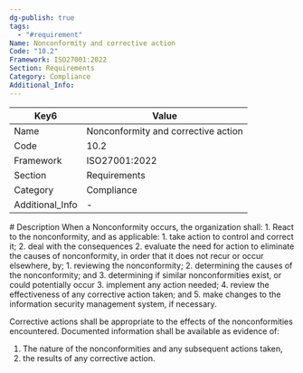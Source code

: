 ```yaml
---
dg-publish: true
tags:
  - "#requirement"
Name: Nonconformity and corrective action
Code: "10.2"
Framework: ISO27001:2022
Section: Requirements
Category: Compliance
Additional_Info: 
---
```


<div><table class="dataview table-view-table"><thead class="table-view-thead"><tr class="table-view-tr-header"><th class="table-view-th"><span>Key</span><span class="dataview small-text">6</span></th><th class="table-view-th"><span>Value</span></th></tr></thead><tbody class="table-view-tbody"><tr><td><span>Name</span></td><td><span>Nonconformity and corrective action</span></td></tr><tr><td><span>Code</span></td><td><span>10.2</span></td></tr><tr><td><span>Framework</span></td><td><span>ISO27001:2022</span></td></tr><tr><td><span>Section</span></td><td><span>Requirements</span></td></tr><tr><td><span>Category</span></td><td><span>Compliance</span></td></tr><tr><td><span>Additional_Info</span></td><td><span>-</span></td></tr></tbody></table></div>
# Description
When a Nonconformity occurs, the organization shall:
1. React to the nonconformity, and as applicable:
    1. take action to control and correct it;
    2. deal with the consequences
2. evaluate the need for action to eliminate the causes of nonconformity, in order that it does not recur or occur elsewhere, by;
    1. reviewing the nonconformity;
    2. determining the causes of the nonconformity; and
    3. determining if similar nonconformities exist, or could potentially occur
3. implement any action needed;
4. review the effectiveness of any corrective action taken; and
5. make changes to the information security management system, if necessary. 

Corrective actions shall be appropriate to the effects of the nonconformities encountered.
Documented information shall be available as evidence of:
1. The nature of the nonconformities and any subsequent actions taken,
2. the results of any corrective action.
